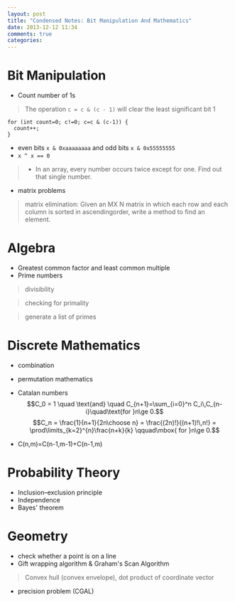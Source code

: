 ```yaml
---
layout: post
title: "Condensed Notes: Bit Manipulation And Mathematics"
date: 2013-12-12 11:34
comments: true
categories: 
---
```


# Bit Manipulation
- Count number of 1s

> The operation ``c = c & (c - 1)`` will clear the least significant bit 1

```
for (int count=0; c!=0; c=c & (c-1)) { 
  count++;
}
```

- even bits ``x & 0xaaaaaaaa`` and odd bits ``x & 0x55555555``
- ``x ^ x == 0``
> - In an array, every number occurs twice except for one. Find out that single number.

- matrix problems

> matrix elimination: Given an MX N matrix in which each row and each column is sorted in ascendingorder, write a method to find an element.

# Algebra

- Greatest common factor and least common multiple
- Prime numbers
> divisibility

> checking for primality

> generate a list of primes

# Discrete Mathematics
- combination
- permutation mathematics
- Catalan numbers 
$$C_0 = 1 \quad \text{and} \quad C_{n+1}=\sum_{i=0}^n C_i\,C_{n-i}\quad\text{for }n\ge 0.$$
$$C_n = \frac{1}{n+1}{2n\choose n} = \frac{(2n)!}{(n+1)!\,n!} = \prod\limits_{k=2}^{n}\frac{n+k}{k} \qquad\mbox{ for }n\ge 0.$$

- C(n,m)=C(n-1,m-1)+C(n-1,m)
 

# Probability Theory

- Inclusion–exclusion principle
- Independence
- Bayes' theorem

# Geometry

- check whether a point is on a line
- Gift wrapping algorithm &  Graham's Scan Algorithm 
> Convex hull (convex envelope), dot product of coordinate vector 

- precision problem (CGAL)